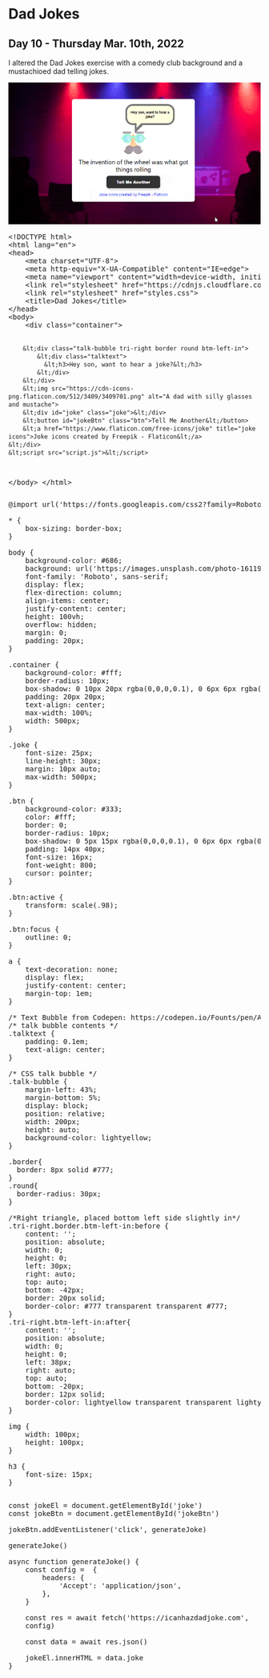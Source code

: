 # Dad Jokes
## Day 10 - Thursday Mar. 10th, 2022
I altered the Dad Jokes exercise with a comedy club background and a mustachioed dad telling jokes.

![Demo of Dad Jokes exercise](demo.gif)

<div class="codepen" data-height="514" data-theme-id="dark" data-default-tab="result" data-slug-hash="yLPmprz" data-user="mccartyjdm"  data-prefill='{"title":"Dad Jokes","description":"I altered the #50Projects50Days Dad Jokes exercise with a comedy club background and a mustachioed dad telling jokes.\nDad Jokes API from https://icanhazdadjoke.com/api\nText Bubble from @Founds Codepen: https://codepen.io/Founts/pen/AJyVOr","tags":[],"scripts":[],"stylesheets":[]}'>
  <pre data-lang="html">&lt;!DOCTYPE html>
&lt;html lang="en">
&lt;head>
    &lt;meta charset="UTF-8">
    &lt;meta http-equiv="X-UA-Compatible" content="IE=edge">
    &lt;meta name="viewport" content="width=device-width, initial-scale=1.0">
    &lt;link rel="stylesheet" href="https://cdnjs.cloudflare.com/ajax/libs/font-awesome/6.0.0/css/all.min.css" integrity="sha512-9usAa10IRO0HhonpyAIVpjrylPvoDwiPUiKdWk5t3PyolY1cOd4DSE0Ga+ri4AuTroPR5aQvXU9xC6qOPnzFeg==" crossorigin="anonymous" referrerpolicy="no-referrer" />
    &lt;link rel="stylesheet" href="styles.css">
    &lt;title>Dad Jokes&lt;/title>
&lt;/head>
&lt;body>
    &lt;div class="container">
        
        &lt;div class="talk-bubble tri-right border round btm-left-in">
            &lt;div class="talktext">
              &lt;h3>Hey son, want to hear a joke?&lt;/h3>
            &lt;/div>
        &lt;/div>
        &lt;img src="https://cdn-icons-png.flaticon.com/512/3409/3409701.png" alt="A dad with silly glasses and mustache">
        &lt;div id="joke" class="joke">&lt;/div>
        &lt;button id="jokeBtn" class="btn">Tell Me Another&lt;/button>
        &lt;a href="https://www.flaticon.com/free-icons/joke" title="joke icons">Joke icons created by Freepik - Flaticon&lt;/a>
    &lt;/div>
    &lt;script src="script.js">&lt;/script>
&lt;/body>
&lt;/html></pre>
  <pre data-lang="css">@import url('https://fonts.googleapis.com/css2?family=Roboto:wght@400;700&display=swap');

* {
    box-sizing: border-box;
}

body {
    background-color: #686;
    background: url('https://images.unsplash.com/photo-1611956425642-d5a8169abd63?ixlib=rb-1.2.1&ixid=MnwxMjA3fDB8MHxwaG90by1wYWdlfHx8fGVufDB8fHx8&auto=format&fit=crop&w=1511&q=80');
    font-family: 'Roboto', sans-serif;
    display: flex;
    flex-direction: column;
    align-items: center;
    justify-content: center;
    height: 100vh;
    overflow: hidden;
    margin: 0;
    padding: 20px;
}

.container {
    background-color: #fff;
    border-radius: 10px;
    box-shadow: 0 10px 20px rgba(0,0,0,0.1), 0 6px 6px rgba(0,0,0,0.1);
    padding: 20px 20px;
    text-align: center;
    max-width: 100%;
    width: 500px;
}

.joke {
    font-size: 25px;
    line-height: 30px;
    margin: 10px auto;
    max-width: 500px;
}

.btn {
    background-color: #333;
    color: #fff;
    border: 0;
    border-radius: 10px;
    box-shadow: 0 5px 15px rgba(0,0,0,0.1), 0 6px 6px rgba(0,0,0,0.1);
    padding: 14px 40px;
    font-size: 16px;
    font-weight: 800;
    cursor: pointer;
}

.btn:active {
    transform: scale(.98);
}

.btn:focus {
    outline: 0;
}

a {
    text-decoration: none;
    display: flex;
    justify-content: center;
    margin-top: 1em;
}

/* Text Bubble from Codepen: https://codepen.io/Founts/pen/AJyVOr */
/* talk bubble contents */
.talktext {
    padding: 0.1em;
    text-align: center;
}

/* CSS talk bubble */
.talk-bubble {
	margin-left: 43%;
    margin-bottom: 5%;
    display: block;
    position: relative;
	width: 200px;
	height: auto;
	background-color: lightyellow;
}

.border{
  border: 8px solid #777;
}
.round{
  border-radius: 30px;
}

/*Right triangle, placed bottom left side slightly in*/
.tri-right.border.btm-left-in:before {
	content: '';
	position: absolute;
	width: 0;
	height: 0;
	left: 30px;
    right: auto;
    top: auto;
	bottom: -42px;
	border: 20px solid;
	border-color: #777 transparent transparent #777;
}
.tri-right.btm-left-in:after{
	content: '';
	position: absolute;
	width: 0;
	height: 0;
	left: 38px;
    right: auto;
    top: auto;
	bottom: -20px;
	border: 12px solid;
	border-color: lightyellow transparent transparent lightyellow;
}

img {
    width: 100px;
    height: 100px;
}

h3 {
    font-size: 15px;
}
  </pre>
  <pre data-lang="js">const jokeEl = document.getElementById('joke')
const jokeBtn = document.getElementById('jokeBtn')

jokeBtn.addEventListener('click', generateJoke)

generateJoke()

async function generateJoke() {
    const config =  {
        headers: {
            'Accept': 'application/json',
        },
    }

    const res = await fetch('https://icanhazdadjoke.com',
    config)

    const data = await res.json()

    jokeEl.innerHTML = data.joke
}</pre></div>
<script async src="https://cpwebassets.codepen.io/assets/embed/ei.js"></script>
